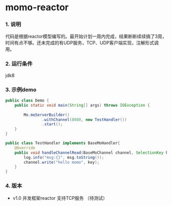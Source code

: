 # momo-reactor
### 1. 说明
代码是根据reactor模型编写的。最开始计划一周内完成，结果断断续续搞了3周，时间有点不够。还未完成的有UDP服务，TCP、UDP客户端实现，注解形式调用。
### 2. 运行条件
jdk8 
### 3. 示例demo
```Java
public class Demo {
	public static void main(String[] args) throws IOException {
		
		Mo.moServerBuilder()
				.withChannel(8080, new TestHandler())
				.start();
	}
}

public class TestHandler implements BaseMoHandler{
	@Override
	public void handleChannelRead(BaseMoChannel channel, SelectionKey key, Object msg) {
		log.info("msg:{}", msg.toString());
		channel.write("hello momo", key);
	}
}
```
### 4. 版本
   - v1.0 并发框架reactor 支持TCP服务 （待测试）